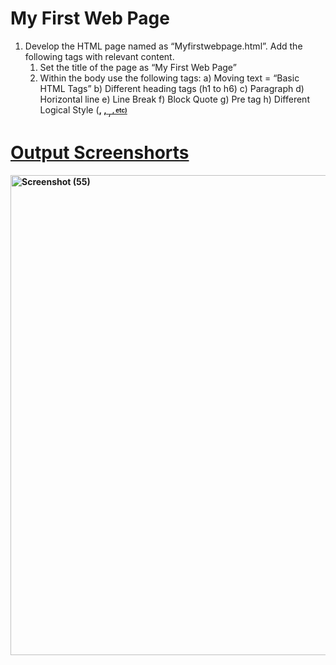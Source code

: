 # My First Web Page
1. Develop the HTML page named as “Myfirstwebpage.html”. Add the following tags with relevant
content.
    1. Set the title of the page as “My First Web Page”
    2. Within the body use the following tags:
        a) Moving text = “Basic HTML Tags”
        b) Different heading tags (h1 to h6)
        c) Paragraph
        d) Horizontal line
        e) Line Break
        f) Block Quote
        g) Pre tag
        h) Different Logical Style (<b>, <u>, <sub>, <sup>, etc)


# Output Screenshorts
<img width="1366" height="768" alt="Screenshot (55)" src="https://github.com/user-attachments/assets/648119c5-77f3-400d-9e73-cff6a078ccdb" />

